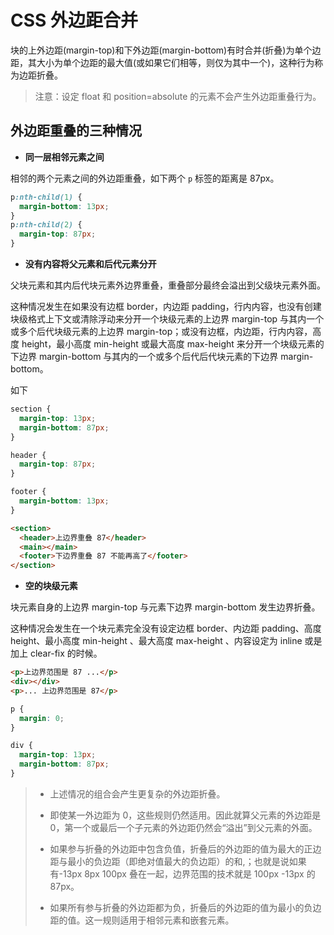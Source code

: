 # CSS 外边距合并

块的上外边距(margin-top)和下外边距(margin-bottom)有时合并(折叠)为单个边距，其大小为单个边距的最大值(或如果它们相等，则仅为其中一个)，这种行为称为边距折叠。

> 注意：设定 float 和 position=absolute 的元素不会产生外边距重叠行为。

## 外边距重叠的三种情况

- **同一层相邻元素之间**

相邻的两个元素之间的外边距重叠，如下两个 `p` 标签的距离是 87px。

```css
p:nth-child(1) {
  margin-bottom: 13px;
}
p:nth-child(2) {
  margin-top: 87px;
}
```

- **没有内容将父元素和后代元素分开**

父块元素和其内后代块元素外边界重叠，重叠部分最终会溢出到父级块元素外面。

这种情况发生在如果没有边框 border，内边距 padding，行内内容，也没有创建块级格式上下文或清除浮动来分开一个块级元素的上边界 margin-top 与其内一个或多个后代块级元素的上边界 margin-top；或没有边框，内边距，行内内容，高度 height，最小高度 min-height 或最大高度 max-height 来分开一个块级元素的下边界 margin-bottom 与其内的一个或多个后代后代块元素的下边界 margin-bottom。

如下

```css
section {
  margin-top: 13px;
  margin-bottom: 87px;
}

header {
  margin-top: 87px;
}

footer {
  margin-bottom: 13px;
}
```

```html
<section>
  <header>上边界重叠 87</header>
  <main></main>
  <footer>下边界重叠 87 不能再高了</footer>
</section>
```

- **空的块级元素**

块元素自身的上边界 margin-top 与元素下边界 margin-bottom 发生边界折叠。

这种情况会发生在一个块元素完全没有设定边框 border、内边距 padding、高度 height、最小高度 min-height 、最大高度 max-height 、内容设定为 inline 或是加上 clear-fix 的时候。

```html
<p>上边界范围是 87 ...</p>
<div></div>
<p>... 上边界范围是 87</p>
```

```css
p {
  margin: 0;
}

div {
  margin-top: 13px;
  margin-bottom: 87px;
}
```

> - 上述情况的组合会产生更复杂的外边距折叠。
>
> - 即使某一外边距为 0，这些规则仍然适用。因此就算父元素的外边距是 0，第一个或最后一个子元素的外边距仍然会“溢出”到父元素的外面。
>
> - 如果参与折叠的外边距中包含负值，折叠后的外边距的值为最大的正边距与最小的负边距（即绝对值最大的负边距）的和,；也就是说如果有-13px 8px 100px 叠在一起，边界范围的技术就是 100px -13px 的 87px。
>
> - 如果所有参与折叠的外边距都为负，折叠后的外边距的值为最小的负边距的值。这一规则适用于相邻元素和嵌套元素。
